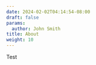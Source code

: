 ```yaml
---
date: 2024-02-02T04:14:54-08:00
draft: false
params:
  author: John Smith
title: About
weight: 10
---
```


Test